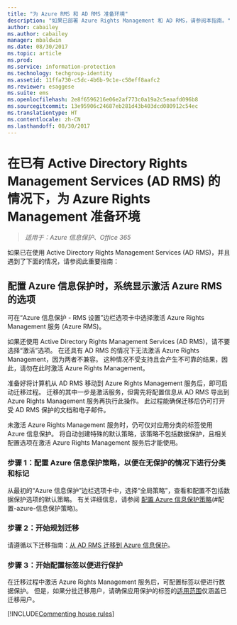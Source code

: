 ```yaml
---
title: "为 Azure RMS 和 AD RMS 准备环境"
description: "如果已部署 Azure Rights Management 和 AD RMS，请参阅本指南。"
author: cabailey
ms.author: cabailey
manager: mbaldwin
ms.date: 08/30/2017
ms.topic: article
ms.prod: 
ms.service: information-protection
ms.technology: techgroup-identity
ms.assetid: 11ffa730-c5dc-4b6b-9c1e-c58eff8aafc2
ms.reviewer: esaggese
ms.suite: ems
ms.openlocfilehash: 2e8f6596216e06e2af773c0a19a2c5eaafd096b8
ms.sourcegitcommit: 13e95906c24687eb281d43b403dcd080912c54ec
ms.translationtype: HT
ms.contentlocale: zh-CN
ms.lasthandoff: 08/30/2017
---
```

# <a name="preparing-the-environment-for-azure-rights-management-when-you-also-have-active-directory-rights-management-services-ad-rms"></a>在已有 Active Directory Rights Management Services (AD RMS) 的情况下，为 Azure Rights Management 准备环境

>*适用于：Azure 信息保护、Office 365*

如果已在使用 Active Directory Rights Management Services (AD RMS)，并且遇到了下面的情况，请参阅此重要指南：

## <a name="you-see-an-option-to-activate-azure-rms-when-you-configure-azure-information-protection"></a>配置 Azure 信息保护时，系统显示激活 Azure RMS 的选项

可在“Azure 信息保护 - RMS 设置”边栏选项卡中选择激活 Azure Rights Management 服务 (Azure RMS)。 

如果还使用 Active Directory Rights Management Services (AD RMS)，请不要选择“激活”选项。 在还具有 AD RMS 的情况下无法激活 Azure Rights Management，因为两者不兼容。 这种情况不受支持且会产生不可靠的结果，因此，请勿在此时激活 Azure Rights Management。 

准备好将计算机从 AD RMS 移动到 Azure Rights Management 服务后，即可启动迁移过程。 迁移的其中一步是激活服务，但需先将配置信息从 AD RMS 导出到 Azure Rights Management 服务再执行此操作。 此过程能确保迁移后仍可打开受 AD RMS 保护的文档和电子邮件。

未激活 Azure Rights Management 服务时，仍可仅对应用分类的标签使用 Azure 信息保护。 将自动创建特殊的默认策略，该策略不包括数据保护，且相关配置选项在激活 Azure Rights Management 服务后才能使用。

### <a name="step-1-configure-your-azure-information-protection-policy-for-classification-and-labeling---without-protection"></a>步骤 1：配置 Azure 信息保护策略，以便在无保护的情况下进行分类和标记

从最初的“Azure 信息保护”边栏选项卡中，选择“全局策略”，查看和配置不包括数据保护选项的默认策略。 有关详细信息，请参阅 [配置 Azure 信息保护策略](configure-policy.md)(#配置-azure-信息保护策略)。

### <a name="step-2-start-planning-for-migration"></a>步骤 2：开始规划迁移

请遵循以下迁移指南：[从 AD RMS 迁移到 Azure 信息保护](../plan-design/migrate-from-ad-rms-to-azure-rms.md)。

### <a name="step-3-start-to-configure-labels-for-protection"></a>步骤 3：开始配置标签以便进行保护

在迁移过程中激活 Azure Rights Management 服务后，可配置标签以便进行数据保护。 但是，如果分批迁移用户，请确保应用保护的标签的[适用范围](configure-policy-scope.md)仅涵盖已迁移用户。


[!INCLUDE[Commenting house rules](../includes/houserules.md)]



